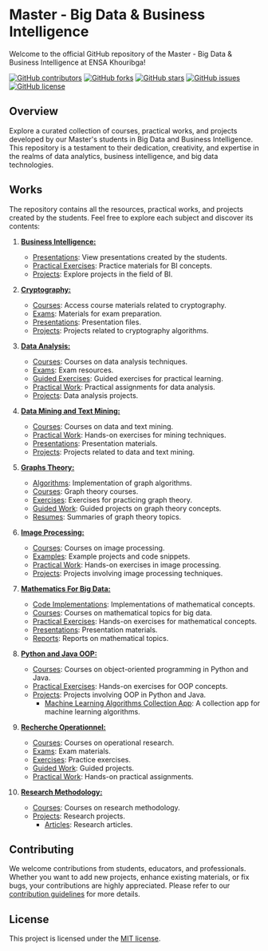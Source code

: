 # Master - Big Data & Business Intelligence

Welcome to the official GitHub repository of the Master - Big Data & Business Intelligence at ENSA Khouribga!

[![GitHub contributors](https://img.shields.io/github/contributors/ENSAK-USMS/Master-Big-Data-Business-Intelligence?style=for-the-badge)](https://github.com/ENSAK-USMS/Master-Big-Data-Business-Intelligence/graphs/contributors)
[![GitHub forks](https://img.shields.io/github/forks/ENSAK-USMS/Master-Big-Data-Business-Intelligence?style=for-the-badge)](https://github.com/ENSAK-USMS/Master-Big-Data-Business-Intelligence/network/members)
[![GitHub stars](https://img.shields.io/github/stars/ENSAK-USMS/Master-Big-Data-Business-Intelligence?style=for-the-badge)](https://github.com/ENSAK-USMS/Master-Big-Data-Business-Intelligence/stargazers)
[![GitHub issues](https://img.shields.io/github/issues/ENSAK-USMS/Master-Big-Data-Business-Intelligence?style=for-the-badge)](https://github.com/ENSAK-USMS/Master-Big-Data-Business-Intelligence/issues)
[![GitHub license](https://img.shields.io/github/license/ENSAK-USMS/Master-Big-Data-Business-Intelligence?style=for-the-badge)](https://github.com/ENSAK-USMS/Master-Big-Data-Business-Intelligence/blob/main/LICENSE)

## Overview

Explore a curated collection of courses, practical works, and projects developed by our Master's students in Big Data and Business Intelligence. This repository is a testament to their dedication, creativity, and expertise in the realms of data analytics, business intelligence, and big data technologies.

## Works

The repository contains all the resources, practical works, and projects created by the students. Feel free to explore each subject and discover its contents:

1. **[Business Intelligence:](Business%20Intelligence)**
   - [Presentations](Business%20Intelligence/presentations): View presentations created by the students.
   - [Practical Exercises](Business%20Intelligence/practical%20exercises): Practice materials for BI concepts.
   - [Projects](Business%20Intelligence/projects): Explore projects in the field of BI.

2. **[Cryptography:](Cryptography)**
   - [Courses](Cryptography/courses): Access course materials related to cryptography.
   - [Exams](Cryptography/exams): Materials for exam preparation.
   - [Presentations](Cryptography/presentations): Presentation files.
   - [Projects](Cryptography/projects): Projects related to cryptography algorithms.

3. **[Data Analysis:](Data%20Analysis)**
   - [Courses](Data%20Analysis/courses): Courses on data analysis techniques.
   - [Exams](Data%20Analysis/exams): Exam resources.
   - [Guided Exercises](Data%20Analysis/guided%20exercises): Guided exercises for practical learning.
   - [Practical Work](Data%20Analysis/practical%20work): Practical assignments for data analysis.
   - [Projects](Data%20Analysis/projects): Data analysis projects.

4. **[Data Mining and Text Mining:](Data%20Mining%20and%20Text%20Mining)**
   - [Courses](Data%20Mining%20and%20Text%20Mining/courses): Courses on data and text mining.
   - [Practical Work](Data%20Mining%20and%20Text%20Mining/practical%20work): Hands-on exercises for mining techniques.
   - [Presentations](Data%20Mining%20and%20Text%20Mining/presentations): Presentation materials.
   - [Projects](Data%20Mining%20and%20Text%20Mining/projects): Projects related to data and text mining.

5. **[Graphs Theory:](Graphes%20Theory)**
   - [Algorithms](Graphes%20Theory/algorithms): Implementation of graph algorithms.
   - [Courses](Graphes%20Theory/courses): Graph theory courses.
   - [Exercises](Graphes%20Theory/exercises): Exercises for practicing graph theory.
   - [Guided Work](Graphes%20Theory/guided%20work): Guided projects on graph theory concepts.
   - [Resumes](Graphes%20Theory/resume): Summaries of graph theory topics.

6. **[Image Processing:](Image%20Prossessing)**
   - [Courses](Image%20Prossessing/course): Courses on image processing.
   - [Examples](Image%20Prossessing/examples): Example projects and code snippets.
   - [Practical Work](Image%20Prossessing/practical%20work): Hands-on exercises in image processing.
   - [Projects](Image%20Prossessing/projects): Projects involving image processing techniques.

9. **[Mathematics For Big Data:](Mathematiques%20For%20Big%20Data)**
   - [Code Implementations](Mathematiques%20For%20Big%20Data/code%20implementations): Implementations of mathematical concepts.
   - [Courses](Mathematiques%20For%20Big%20Data/courses): Courses on mathematical topics for big data.
   - [Practical Exercises](Mathematiques%20For%20Big%20Data/practical%20exercises): Hands-on exercises for mathematical concepts.
   - [Presentations](Mathematiques%20For%20Big%20Data/presentations): Presentation materials.
   - [Reports](Mathematiques%20For%20Big%20Data/reports): Reports on mathematical topics.

10. **[Python and Java OOP:](Python%20and%20Java%20OOP)**
    - [Courses](Python%20and%20Java%20OOP/courses): Courses on object-oriented programming in Python and Java.
    - [Practical Exercises](Python%20and%20Java%20OOP/practical%20exercises): Hands-on exercises for OOP concepts.
    - [Projects](Python%20and%20Java%20OOP/projects): Projects involving OOP in Python and Java.
      - [Machine Learning Algorithms Collection App](Python%20and%20Java%20OOP/projects/Machine%20Learning%20Algorithms%20Collection%20App): A collection app for machine learning algorithms.
        
11. **[Recherche Operationnel:](Recherche%20Operationnel)**
    - [Courses](Recherche%20Operationnel/course): Courses on operational research.
    - [Exams](Recherche%20Operationnel/exams): Exam materials.
    - [Exercises](Recherche%20Operationnel/exercices): Practice exercises.
    - [Guided Work](Recherche%20Operationnel/guided%20work): Guided projects.
    - [Practical Work](Recherche%20Operationnel/practical%20work): Hands-on practical assignments.

12. **[Research Methodology:](Research%20Methodology)**
    - [Courses](Research%20Methodology/course): Courses on research methodology.
    - [Projects](Research%20Methodology/projects): Research projects.
      - [Articles](Research%20Methodology/projects/articles): Research articles.

## Contributing

We welcome contributions from students, educators, and professionals. Whether you want to add new projects, enhance existing materials, or fix bugs, your contributions are highly appreciated. Please refer to our [contribution guidelines](CONTRIBUTING.md) for more details.

## License

This project is licensed under the [MIT license](LICENSE).
